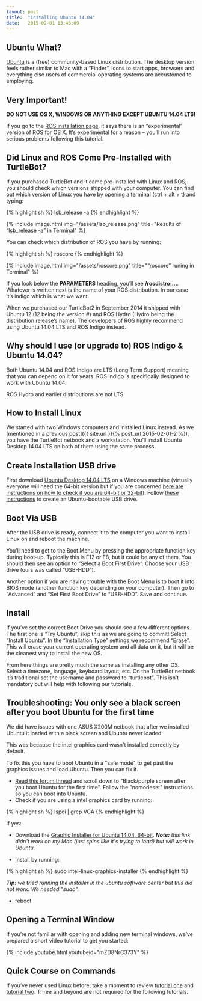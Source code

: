 ```yaml
---
layout: post
title:  "Installing Ubuntu 14.04"
date:   2015-02-01 13:46:09
---
```


## Ubuntu What?

[Ubuntu](http://www.ubuntu.com/download/desktop/) is a (free) community-based Linux distribution. The desktop version feels rather similar to Mac with a “Finder”, icons to start apps, browsers and everything else users of commercial operating systems are accustomed to employing.

## Very Important!

**DO NOT USE OS X, WINDOWS OR ANYTHING EXCEPT UBUNTU 14.04 LTS!**

If you go to the [ROS installation page](http://wiki.ros.org/ROS/Installation), it says there is an “experimental” version of ROS for OS X. It’s experimental for a reason – you’ll run into serious problems following this tutorial.

## Did Linux and ROS Come Pre-Installed with TurtleBot?

If you purchased TurtleBot and it came pre-installed with Linux and ROS, you should check which versions shipped with your computer. You can find out which version of Linux you have by opening a terminal (ctrl + alt + t) and typing:

{% highlight sh %}
lsb_release -a
{% endhighlight %}

{% include image.html img="/assets/lsb_release.png" title="Results of “lsb_release -a” in Terminal" %}

You can check which distribution of ROS you have by running:

{% highlight sh %}
roscore
{% endhighlight %}


{% include image.html img="/assets/roscore.png" title="“roscore” runing in Terminal" %}

If you look below the **PARAMETERS** heading, you’ll see **/rosdistro:...**. Whatever is written next is the name of your ROS distribution. In our case it’s indigo which is what we want.

When we purchased our TurtleBot2 in September 2014 it shipped with Ubuntu 12 (12 being the version #) and ROS Hydro (Hydro being the distribution release’s name). The developers of ROS highly recommend using Ubuntu 14.04 LTS and ROS Indigo instead.

## Why should I use (or upgrade to) ROS Indigo & Ubuntu 14.04?

Both Ubuntu 14.04 and ROS Indigo are LTS (Long Term Support) meaning that you can depend on it for years.  ROS Indigo is specifically designed to work with Ubuntu 14.04.  

ROS Hydro and earlier distributions are not LTS.

## How to Install Linux

We started with two Windows computers and installed Linux instead. As we [mentioned in a previous post]({{ site.url }}{% post_url 2015-02-01-2 %}), you have the TurtleBot netbook and a workstation. You’ll install Ubuntu Desktop 14.04 LTS on both of them using the same process.

## Create Installation USB drive

First download [Ubuntu Desktop 14.04 LTS](http://www.ubuntu.com/download/desktop/) on a Windows machine (virtually everyone will need the 64-bit version but if you are concerned [here are instructions on how to check if you are 64-bit or 32-bit](http://windows.microsoft.com/en-us/windows/32-bit-and-64-bit-windows#1TC=windows-7)). Follow [these instructions](https://help.ubuntu.com/community/Installation/FromUSBStickQuick) to create an Ubuntu-bootable USB drive.

## Boot Via USB

After the USB drive is ready, connect it to the computer you want to install Linux on and reboot the machine.

You’ll need to get to the Boot Menu by pressing the appropriate function key during boot-up. Typically this is F12 or F8, but it could be any of them. You should then see an option to “Select a Boot First Drive”. Choose your USB drive (ours was called “USB-HDD”).

Another option if you are having trouble with the Boot Menu is to boot it into BIOS mode (another function key depending on your computer). Then go to “Advanced” and “Set First Boot Drive” to “USB-HDD”. Save and continue.

## Install

If you’ve set the correct Boot Drive you should see a few different options. The first one is “Try Ubuntu”; skip this as we are going to commit! Select “Install Ubuntu”. In the “Installation Type” settings we recommend “Erase”. This will erase your current operating system and all data on it, but it will be the cleanest way to install the new OS.

From here things are pretty much the same as installing any other OS. Select a timezone, language, keyboard layout, etc. On the TurtleBot netbook it’s traditional set the username and password to “turtlebot”. This isn’t mandatory but will help with following our tutorials.

## Troubleshooting: You only see a black screen after you boot Ubuntu for the first time

We did have issues with one ASUS X200M netbook that after we installed Ubuntu it loaded with a black screen and Ubuntu never loaded.

This was because the intel graphics card wasn't installed correctly by default.

To fix this you have to boot Ubuntu in a "safe mode" to get past the graphics issues and load Ubuntu.  Then you can fix it.

* [Read this forum thread](http://askubuntu.com/questions/162075/my-computer-boots-to-a-black-screen-what-options-do-i-have-to-fix-it) and scroll down to "Black/purple screen after you boot Ubuntu for the first time".  Follow the "nomodeset" instructions so you can boot into Ubuntu.
* Check if you are using a intel graphics card by running:

{% highlight sh %}
lspci | grep VGA
{% endhighlight %}

If yes:

* Download the [Graphic Installer for Ubuntu 14.04, 64-bit](http://01.org/linuxgraphics/downloads).  ***Note:** this link didn't work on my Mac (just spins like it's trying to load) but will work in Ubuntu.*

* Install by running:

{% highlight sh %}
sudo intel-linux-graphics-installer
{% endhighlight %}

***Tip:** we tried running the installer in the ubuntu software center but this did not work.  We needed "sudo".*

* reboot

## Opening a Terminal Window

If you’re not familiar with opening and adding new terminal windows, we’ve prepared a short video tutorial to get you started:

{% include youtube.html youtubeid="mZD8NrC373Y" %}


## Quick Course on Commands

If you’ve never used Linux before, take a moment to review [tutorial one](http://www.ee.surrey.ac.uk/Teaching/Unix/unix1.html) and [tutorial two](http://www.ee.surrey.ac.uk/Teaching/Unix/unix2.html). Three and beyond are not required for the following tutorials.